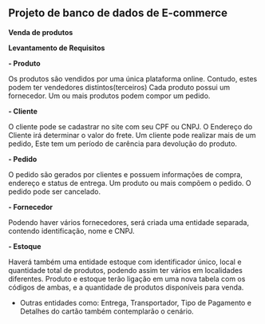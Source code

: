 ## Projeto de banco de dados de E-commerce

**Venda de produtos**

**Levantamento de Requisitos**

**- Produto**

Os produtos são vendidos por uma única plataforma online.
Contudo, estes podem ter vendedores distintos(terceiros)
Cada produto possui um fornecedor.
Um ou mais produtos podem compor um pedido.

**- Cliente**

 O cliente pode se cadastrar no site com seu CPF ou CNPJ.
 O Endereço do Cliente irá determinar o valor do frete.
 Um cliente pode realizar mais de um pedido, Este tem um período de
carência para devolução do produto.

**- Pedido**

O pedido são gerados por clientes e possuem informações de compra,
endereço e status de entrega.
Um produto ou mais compõem o pedido.
O pedido pode ser cancelado.


**- Fornecedor**

Podendo haver vários fornecedores, será criada uma entidade separada,
contendo identificação, nome e CNPJ.

**- Estoque**

Haverá também uma entidade estoque com identificador único, local e
quantidade total de produtos, podendo assim ter vários em localidades
diferentes.
Produto e estoque terão ligação em uma nova tabela com os códigos de
ambas, e a quantidade de produtos disponíveis para venda.

- Outras entidades como: Entrega, Transportador, Tipo de Pagamento
e Detalhes do cartão também contemplarão o cenário.
